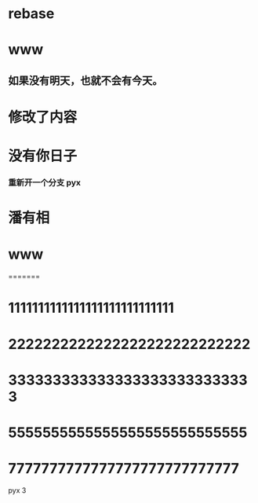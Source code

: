 # rebase
# www
## 如果没有明天，也就不会有今天。
# 修改了内容
# 没有你日子
### 重新开一个分支 pyx
# 潘有相
# www
=======
# 1111111111111111111111111111
# 2222222222222222222222222222
# 3333333333333333333333333333
# 5555555555555555555555555555
# 7777777777777777777777777777
pyx 3
